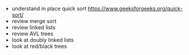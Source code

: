 - understand in place quick sort https://www.geeksforgeeks.org/quick-sort/
- review merge sort
- review linked lists
- review AVL trees
- look at doubly linked lists
- look at red/black trees